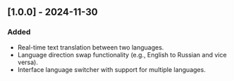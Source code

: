 ## [1.0.0] - 2024-11-30

### Added

- Real-time text translation between two languages.
- Language direction swap functionality (e.g., English to Russian and vice versa).
- Interface language switcher with support for multiple languages.
